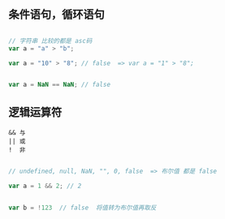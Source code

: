 ## 条件语句，循环语句

```js

// 字符串 比较的都是 asc码
var a = "a" > "b";

var a = "10" > "8"; // false  => var a = "1" > "8";


var a = NaN == NaN; // false

```


## 逻辑运算符

```
&& 与
|| 或
!  非
```


```js

// undefined, null, NaN, "", 0, false  => 布尔值 都是 false

var a = 1 && 2; // 2


var b = !123  // false  将值转为布尔值再取反

```